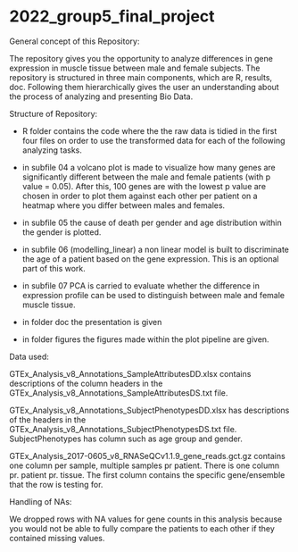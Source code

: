 # 2022_group5_final_project

General concept of this Repository:

The repository gives you the opportunity to analyze differences in gene expression in muscle tissue between male and female subjects. The repository is structured in three main components, which are R, results, doc. Following them hierarchically gives the user an understanding about the process of analyzing and presenting Bio Data. 

Structure of Repository:

- R folder contains the code where the the raw data is tidied in the first four files on order to use the transformed data for each of the following analyzing tasks. 

- in subfile 04 a volcano plot is made to visualize how many genes are significantly different between the male and female patients (with p value = 0.05). After this, 100 genes are with the lowest p value are chosen in order to plot them against each other per patient on a heatmap where you differ between males and females.
- in subfile 05 the cause of death per gender and age distribution within the gender is plotted.

- in subfile 06 (modelling_linear) a non linear model is built to discriminate the age of a patient based on the gene expression. This is an optional part of this work.

- in subfile 07 PCA is carried to evaluate whether the difference in expression profile can be used to distinguish between male and female muscle tissue. 

- in folder doc the presentation is given

- in folder figures the figures made within the plot pipeline are given.

Data used:

GTEx_Analysis_v8_Annotations_SampleAttributesDD.xlsx contains descriptions of the column headers in the GTEx_Analysis_v8_Annotations_SampleAttributesDS.txt file. 

GTEx_Analysis_v8_Annotations_SubjectPhenotypesDD.xlsx has descriptions of the headers in the GTEx_Analysis_v8_Annotations_SubjectPhenotypesDS.txt file. SubjectPhenotypes has column such as age group and gender. 

GTEx_Analysis_2017-0605_v8_RNASeQCv1.1.9_gene_reads.gct.gz contains one column per sample, multiple samples pr patient. There is one column pr. patient pr. tissue. The first column contains the specific gene/ensemble that the row is testing for. 

Handling of NAs:

We dropped rows with NA values for gene counts in this analysis because you would not be able to fully compare the patients to each other if they contained missing values.





